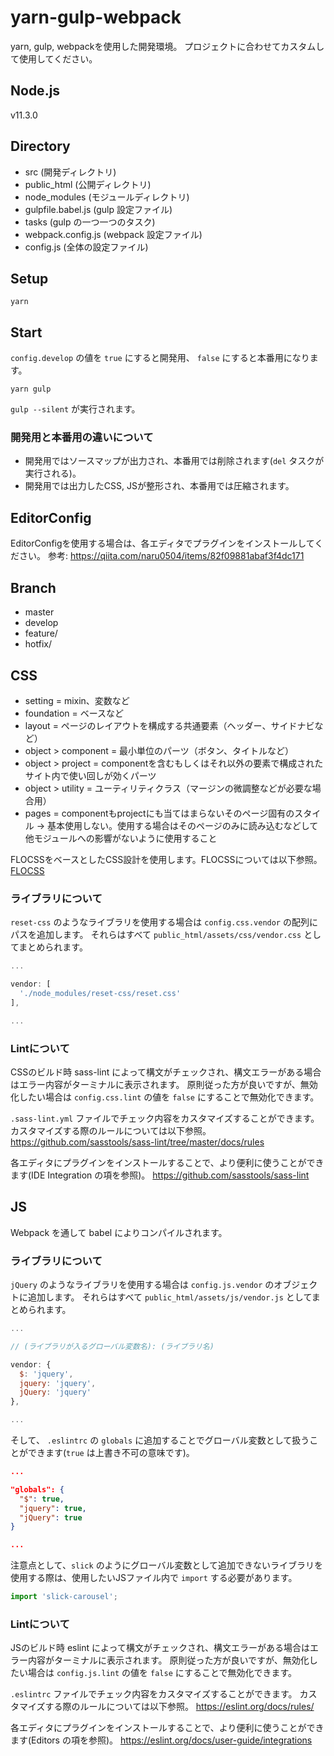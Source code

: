 # yarn-gulp-webpack

yarn, gulp, webpackを使用した開発環境。
プロジェクトに合わせてカスタムして使用してください。

## Node.js

v11.3.0

## Directory

- src (開発ディレクトリ)
- public_html (公開ディレクトリ)
- node_modules (モジュールディレクトリ)
- gulpfile.babel.js (gulp 設定ファイル)
- tasks (gulp の一つ一つのタスク)
- webpack.config.js (webpack 設定ファイル)
- config.js (全体の設定ファイル)

## Setup

```
yarn
```

## Start

`config.develop` の値を `true` にすると開発用、 `false` にすると本番用になります。

```
yarn gulp
```

`gulp --silent` が実行されます。

### 開発用と本番用の違いについて

- 開発用ではソースマップが出力され、本番用では削除されます(`del` タスクが実行される)。
- 開発用では出力したCSS, JSが整形され、本番用では圧縮されます。

## EditorConfig

EditorConfigを使用する場合は、各エディタでプラグインをインストールしてください。
参考: https://qiita.com/naru0504/items/82f09881abaf3f4dc171

## Branch

- master
- develop
- feature/
- hotfix/

## CSS

- setting = mixin、変数など
- foundation = ベースなど
- layout = ページのレイアウトを構成する共通要素（ヘッダー、サイドナビなど）
- object > component = 最小単位のパーツ（ボタン、タイトルなど）
- object > project = componentを含むもしくはそれ以外の要素で構成されたサイト内で使い回しが効くパーツ
- object > utility = ユーティリティクラス（マージンの微調整などが必要な場合用）
- pages = componentもprojectにも当てはまらないそのページ固有のスタイル → 基本使用しない。使用する場合はそのページのみに読み込むなどして他モジュールへの影響がないように使用すること

FLOCSSをベースとしたCSS設計を使用します。FLOCSSについては以下参照。
[FLOCSS](https://github.com/hiloki/flocss)

### ライブラリについて

`reset-css` のようなライブラリを使用する場合は `config.css.vendor` の配列にパスを追加します。
それらはすべて `public_html/assets/css/vendor.css` としてまとめられます。

```javascript
...

vendor: [
  './node_modules/reset-css/reset.css'
],

...
```

### Lintについて

CSSのビルド時 sass-lint によって構文がチェックされ、構文エラーがある場合はエラー内容がターミナルに表示されます。
原則従った方が良いですが、無効化したい場合は `config.css.lint` の値を `false` にすることで無効化できます。

`.sass-lint.yml` ファイルでチェック内容をカスタマイズすることができます。
カスタマイズする際のルールについては以下参照。
https://github.com/sasstools/sass-lint/tree/master/docs/rules

各エディタにプラグインをインストールすることで、より便利に使うことができます(IDE Integration の項を参照)。
https://github.com/sasstools/sass-lint

## JS

Webpack を通して babel によりコンパイルされます。

### ライブラリについて

`jQuery` のようなライブラリを使用する場合は `config.js.vendor` のオブジェクトに追加します。
それらはすべて `public_html/assets/js/vendor.js` としてまとめられます。

```javascript
...

// (ライブラリが入るグローバル変数名): (ライブラリ名)

vendor: {
  $: 'jquery',
  jquery: 'jquery',
  jQuery: 'jquery'
},

...
```

そして、 `.eslintrc` の `globals` に追加することでグローバル変数として扱うことができます(`true` は上書き不可の意味です)。

```json
...

"globals": {
  "$": true,
  "jquery": true,
  "jQuery": true
}

...
```

注意点として、`slick` のようにグローバル変数として追加できないライブラリを使用する際は、使用したいJSファイル内で `import` する必要があります。

```javascript
import 'slick-carousel';
```

### Lintについて

JSのビルド時 eslint によって構文がチェックされ、構文エラーがある場合はエラー内容がターミナルに表示されます。
原則従った方が良いですが、無効化したい場合は `config.js.lint` の値を `false` にすることで無効化できます。

`.eslintrc` ファイルでチェック内容をカスタマイズすることができます。
カスタマイズする際のルールについては以下参照。
https://eslint.org/docs/rules/

各エディタにプラグインをインストールすることで、より便利に使うことができます(Editors の項を参照)。
https://eslint.org/docs/user-guide/integrations
